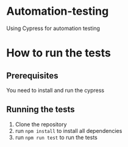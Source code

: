 # Automation-testing
Using Cypress for automation testing

# How to run the tests
## Prerequisites
You need to install and run the cypress

## Running the tests
1. Clone the repository
2. run `npm install` to install all dependencies
3. run `npm run test` to run the tests
